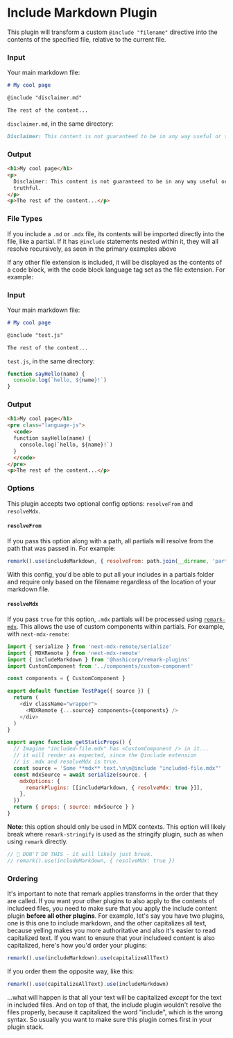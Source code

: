 # Include Markdown Plugin

This plugin will transform a custom `@include "filename"` directive into the contents of the specified file, relative to the current file.

### Input

Your main markdown file:

```md
# My cool page

@include "disclaimer.md"

The rest of the content...
```

`disclaimer.md`, in the same directory:

```md
Disclaimer: This content is not guaranteed to be in any way useful or truthful.
```

### Output

```html
<h1>My cool page</h1>
<p>
  Disclaimer: This content is not guaranteed to be in any way useful or
  truthful.
</p>
<p>The rest of the content...</p>
```

### File Types

If you include a `.md` or `.mdx` file, its contents will be imported directly into the file, like a partial. If it has `@include` statements nested within it, they will all resolve recursively, as seen in the primary examples above

If any other file extension is included, it will be displayed as the contents of a code block, with the code block language tag set as the file extension. For example:

### Input

Your main markdown file:

```md
# My cool page

@include "test.js"

The rest of the content...
```

`test.js`, in the same directory:

```js
function sayHello(name) {
  console.log(`hello, ${name}!`)
}
```

### Output

```html
<h1>My cool page</h1>
<pre class="language-js">
  <code>
  function sayHello(name) {
    console.log(`hello, ${name}!`)
  }
  </code>
</pre>
<p>The rest of the content...</p>
```

### Options

This plugin accepts two optional config options: `resolveFrom` and `resolveMdx`.

#### `resolveFrom`

If you pass this option along with a path, all partials will resolve from the path that was passed in. For example:

```js
remark().use(includeMarkdown, { resolveFrom: path.join(__dirname, 'partials') })
```

With this config, you'd be able to put all your includes in a partials folder and require only based on the filename regardless of the location of your markdown file.

#### `resolveMdx`

If you pass `true` for this option, `.mdx` partials will be processed using [`remark-mdx`](https://github.com/mdx-js/mdx/tree/main/packages/remark-mdx). This allows the use of custom components within partials. For example, with `next-mdx-remote`:

```js
import { serialize } from 'next-mdx-remote/serialize'
import { MDXRemote } from 'next-mdx-remote'
import { includeMarkdown } from '@hashicorp/remark-plugins'
import CustomComponent from '../components/custom-component'

const components = { CustomComponent }

export default function TestPage({ source }) {
  return (
    <div className="wrapper">
      <MDXRemote {...source} components={components} />
    </div>
  )
}

export async function getStaticProps() {
  // Imagine "included-file.mdx" has <CustomComponent /> in it...
  // it will render as expected, since the @include extension
  // is .mdx and resolveMdx is true.
  const source = 'Some **mdx** text.\n\n@include "included-file.mdx"'
  const mdxSource = await serialize(source, {
    mdxOptions: {
      remarkPlugins: [[includeMarkdown, { resolveMdx: true }]],
    },
  })
  return { props: { source: mdxSource } }
}
```

**Note**: this option should only be used in MDX contexts. This option will likely break where `remark-stringify` is used as the stringify plugin, such as when using `remark` directly.

```js
// 🚨 DON'T DO THIS - it will likely just break.
// remark().use(includeMarkdown, { resolveMdx: true })
```

### Ordering

It's important to note that remark applies transforms in the order that they are called. If you want your other plugins to also apply to the contents of includeed files, you need to make sure that you apply the include content plugin **before all other plugins**. For example, let's say you have two plugins, one is this one to include markdown, and the other capitalizes all text, because yelling makes you more authoritative and also it's easier to read capitalized text. If you want to ensure that your includeed content is also capitalized, here's how you'd order your plugins:

```js
remark().use(includeMarkdown).use(capitalizeAllText)
```

If you order them the opposite way, like this:

```js
remark().use(capitalizeAllText).use(includeMarkdown)
```

...what will happen is that all your text will be capitalized _except_ for the text in included files. And on top of that, the include plugin wouldn't resolve the files properly, because it capitalized the word "include", which is the wrong syntax. So usually you want to make sure this plugin comes first in your plugin stack.
